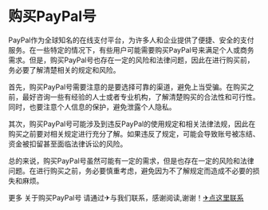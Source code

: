 # 购买PayPal号

PayPal作为全球知名的在线支付平台，为许多人和企业提供了便捷、安全的支付服务。在一些特定的情况下，有些用户可能需要购买PayPal号来满足个人或商务需求。但是，购买PayPal号也存在一定的风险和法律问题，因此在进行购买前，务必要了解清楚相关的规定和风险。

首先，购买PayPal号需要注意的是要选择可靠的渠道，避免上当受骗。在购买之前，最好咨询一些有经验的人士或者专业机构，了解清楚购买的合法性和可行性。同时，也要注意个人信息的保护，避免泄露个人隐私。

其次，购买PayPal号可能涉及到违反PayPal的使用规定和相关法律法规，因此在购买之前要对相关规定进行充分了解。如果违反了规定，可能会导致账号被冻结、资金被扣留甚至面临法律诉讼的风险。

总的来说，购买PayPal号虽然可能有一定的需求，但是也存在一定的风险和法律问题。在进行购买之前，务必要慎重考虑，避免因为不了解规定而造成不必要的损失和麻烦。

更多 关于购买PayPal号 请通过✈与我们联系，感谢阅读,谢谢！[✈点这里联系](https://acc.k02.cc)